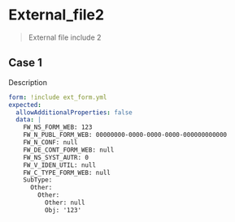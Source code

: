 # External_file2

> External file include 2

## Case 1

Description

``````yaml
form: !include ext_form.yml
expected:
  allowAdditionalProperties: false
  data: |
    FW_NS_FORM_WEB: 123
    FW_N_PUBL_FORM_WEB: 00000000-0000-0000-0000-000000000000
    FW_N_CONF: null
    FW_DE_CONT_FORM_WEB: null
    FW_NS_SYST_AUTR: 0
    FW_V_IDEN_UTIL: null
    FW_C_TYPE_FORM_WEB: null
    SubType: 
      Other: 
        Other: 
          Other: null
          Obj: '123'
``````